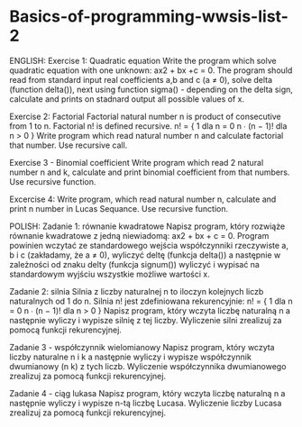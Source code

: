 # Basics-of-programming-wwsis-list-2
ENGLISH:
Exercise 1: Quadratic equation
        Write the program which solve quadratic equation with one unknown: ax2 + bx +c = 0.
        The program should read from standard input real coefficients a,b and c (a ≠ 0), solve delta (function delta()),
        next using function sigma() - depending on the delta sign, calculate and prints on stadnard output all possible values of x.
        
Exercise 2: Factorial
        Factorial natural number n is product of consecutive from 1 to n. Factorial n! is defined recursive.
        n! = {
            1 dla n = 0
            n ∙ (n − 1)! dla n > 0
            }
        Write program which read natural number n and calculate factorial that number. Use recursive call.
        
Exercise 3 - Binomial coefficient
        Write program which read 2 natural number n and k, calculate and print binomial coefficient from that numbers.
        Use recursive function.
        
Excercise 4: Write program, which read natural number n, calculate and print n number in Lucas Sequance. Use recursive                function.
        
   POLISH:
Zadanie 1: równanie kwadratowe
        Napisz program, który rozwiąże równanie kwadratowe z jedną niewiadomą: ax2 + bx + c = 0.
        Program powinien wczytać ze standardowego wejścia współczynniki rzeczywiste a, b i c (zakładamy,
        że a ≠ 0), wyliczyć deltę (funkcja delta()) a następnie w zależności od znaku delty (funkcja signum())
        wyliczyć i wypisać na standardowym wyjściu wszystkie możliwe wartości x.
        
Zadanie 2: silnia
        Silnia z liczby naturalnej n to iloczyn kolejnych liczb naturalnych od 1 do n. Silnia n! jest zdefiniowana
        rekurencyjnie:
        n! = {
            1 dla n = 0
            n ∙ (n − 1)! dla n > 0
            }
        Napisz program, który wczyta liczbę naturalną n a następnie wyliczy i wypisze silnię z tej liczby.
        Wyliczenie silni zrealizuj za pomocą funkcji rekurencyjnej.
        
Zadanie 3 - współczynnik wielomianowy
        Napisz program, który wczyta liczby naturalne n i k a następnie wyliczy i wypisze współczynnik
        dwumianowy (n k) z tych liczb. Wyliczenie współczynnika dwumianowego zrealizuj za pomocą funkcji
        rekurencyjnej.
        
Zadanie 4 - ciąg lukasa
        Napisz program, który wczyta liczbę naturalną n a następnie wyliczy i wypisze n-tą liczbę Lucasa.
        Wyliczenie liczby Lucasa zrealizuj za pomocą funkcji rekurencyjnej.
